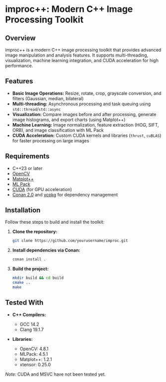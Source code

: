 # improc++: Modern C++ Image Processing Toolkit

## Overview
improc++ is a modern C++ image processing toolkit that provides advanced image manipulation and analysis features. It supports multi-threading, visualization, machine learning integration, and CUDA acceleration for high performance.

## Features
- **Basic Image Operations:** Resize, rotate, crop, grayscale conversion, and filters (Gaussian, median, bilateral)
- **Multi-threading:** Asynchronous processing and task queuing using `std::thread`/`std::async`
- **Visualization:** Compare images before and after processing, generate image histograms, and export charts (using Matplot++)
- **Machine Learning:** Image normalization, feature extraction (HOG, SIFT, ORB), and image classification with ML Pack
- **CUDA Acceleration:** Custom CUDA kernels and libraries (`thrust`, `cuBLAS`) for faster processing on large images

## Requirements
- C++23 or later
- [OpenCV](https://opencv.org/)
- [Matplot++](https://github.com/alandefreitas/matplotplusplus)
- [ML Pack](https://www.mlpack.org/)
- [CUDA](https://developer.nvidia.com/cuda-zone) (for GPU acceleration)
- [Conan 2.0](https://conan.io/) and [vcpkg](https://github.com/microsoft/vcpkg) for dependency management

## Installation
Follow these steps to build and install the toolkit:

1. **Clone the repository:**
   ```bash
   git clone https://github.com/yourusername/improc.git
   ```
2. **Install dependencies via Conan:**
   ```bash
   conan install .
   ```
3. **Build the project:**
   ```bash
   mkdir build && cd build
   cmake ..
   make
   ```

## Tested With

- **C++ Compilers:**
   - GCC 14.2
   - Clang 19.1.7

- **Libraries:**
   - OpenCV: 4.8.1
   - MLPack: 4.5.1
   - Matplot++: 1.2.1
   - xtensor: 0.25.0

*Note:* CUDA and MSVC have not been tested yet.
